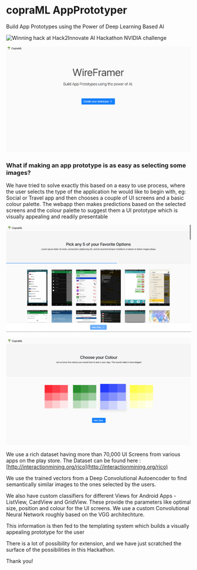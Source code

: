 # copraML AppPrototyper

Build App Prototypes using the Power of Deep Learning Based AI

![Winning hack at Hack2Innovate AI Hackathon NVIDIA challenge](https://twitter.com/psbots/status/934850946244341760)

![screen0](sc0.png)

### What if making an app prototype is as easy as selecting some images?

We have tried to solve exactly this based on a easy to use process, where the user selects the type of the application he would like to begin with, eg: Social or Travel app and then chooses a couple of UI screens and a basic colour palette. The webapp then makes predictions based on the selected screens and the colour palette to suggest them a UI prototype which is visually appealing and readily presentable

![screen1](sc1.png)

![screen2](sc2.png)

We use a rich dataset having more than 70,000 UI Screens from various apps on the play store. The Dataset can be found here : [http://interactionmining.org/rico](http://interactionmining.org/rico)

We use the trained vectors from a Deep Convolutional Autoencoder to find semantically similar images to the ones selected by the users.

We also have custom classifiers for different Views for Android Apps - ListView, CardView and GridView. These provide the parameters like optimal size, position and colour for the UI screens. We use a custom Convolutional Neural Network roughly based on the VGG architechture.

This information is then fed to the templating system which builds a visually appealing prototype for the user

There is a lot of possibility for extension, and we have just scratched the surface of the possibilities in this Hackathon.

Thank you!
